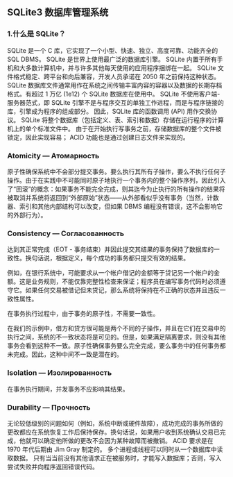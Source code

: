 ## SQLite3 数据库管理系统
### 1.什么是 SQLite？
SQLite 是一个 C 库，它实现了一个小型、快速、独立、高度可靠、功能齐全的 SQL DBMS。
SQLite 是世界上使用最广泛的数据库引擎。 SQLite 内置于所有手机和大多数计算机中，并与许多其他每天使用的应用程序捆绑在一起。
SQLite 文件格式稳定、跨平台和向后兼容，开发人员承诺在 2050 年之前保持这种状态。 SQLite 数据库文件通常用作在系统之间传输丰富内容的容器以及数据的长期存档格式。有超过 1 万亿 (1e12) 个 SQLite 数据库在使用中。
SQLite 不使用客户端-服务器范式，即 SQLite 引擎不是与程序交互的单独工作进程，而是与程序链接的库，引擎成为程序的组成部分。
因此，SQLite 库的函数调用 (API) 用作交换协议。
SQLite 将整个数据库（包括定义、表、索引和数据）存储在运行程序的计算机上的单个标准文件中。
由于在开始执行写事务之前，存储数据库的整个文件被锁定，因此实现容易； ACID 功能也是通过创建日志文件来实现的。

### Atomicity — Атомарность
原子性确保系统中不会部分提交事务。要么执行其所有子操作，要么不执行任何子操作。由于在实践中不可能同时原子地执行一个事务内的整个操作序列，因此引入了“回滚”的概念：如果事务不能完全完成，则其迄今为止执行的所有操作的结果将被取消并系统将返回到“外部原始”状态——从外部看似乎没有事务（当然，计数器、索引和其他内部结构可以改变，但如果 DBMS 编程没有错误，这不会影响它的外部行为）。

### Consistency — Согласованность
达到其正常完成（EOT - 事务结束）并因此提交其结果的事务保持了数据库的一致性。换句话说，根据定义，每个成功的事务都只提交有效的结果。

例如，在银行系统中，可能要求从一个帐户借记的金额等于贷记另一个帐户的金额。这是业务规则，不能仅靠完整性检查来保证；程序员在编写事务代码时必须遵守它。如果任何交易被借记但未贷记，那么系统将保持在不正确的状态并且违反一致性属性。

在事务执行过程中，由于事务的原子性，不需要一致性。

在我们的示例中，借方和贷方很可能是两个不同的子操作，并且在它们在交易中的执行之间，系统的不一致状态将是可见的。但是，如果满足隔离要求，则没有其他事务会看到这种不一致。原子性确保事务要么完全完成，要么事务中的任何事务都未完成。因此，这种中间不一致是潜在的。

### Isolation — Изолированность
在事务执行期间，并发事务不应影响其结果。

### Durability — Прочность
无论较低级别的问题如何（例如，系统中断或硬件故障），成功完成的事务所做的更改都应在系统恢复工作后保持保存。换句话说，如果用户收到系统确认交易已完成，他就可以确定他所做的更改不会因为某种故障而被撤销。
ACID 要求是在 1970 年代后期由 Jim Gray 制定的。
多个进程或线程可以同时从一个数据库中读取数据。
只有当当前没有其他请求正在被服务时，才能写入数据库；否则，写入尝试失败并向程序返回错误代码。